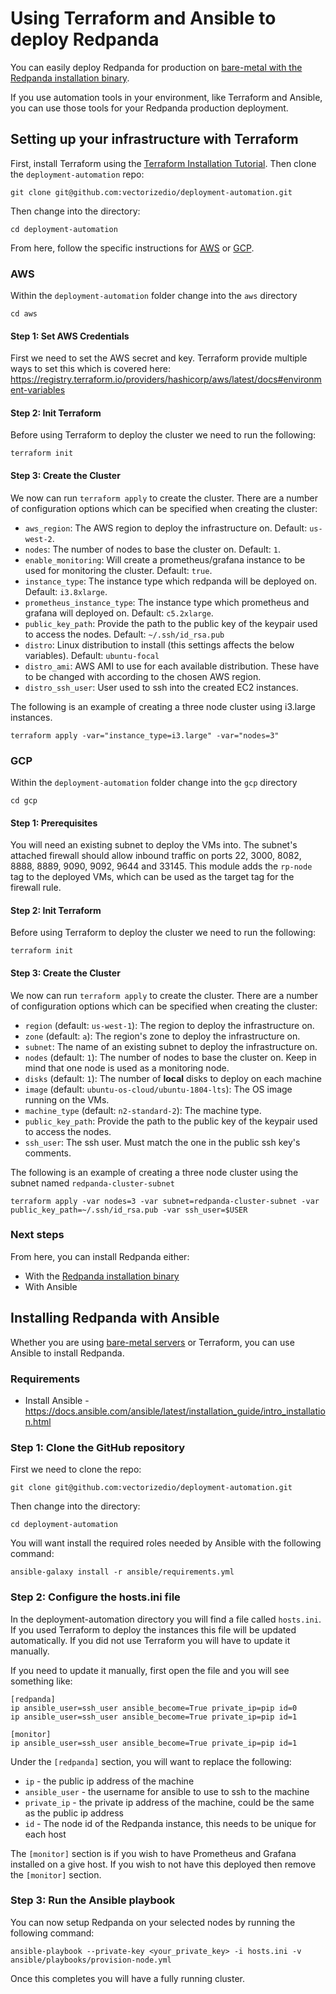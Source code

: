 ---
---


# Using Terraform and Ansible to deploy Redpanda

You can easily deploy Redpanda for production on [bare-metal with the Redpanda installation binary](/docs/production-deployment).

If you use automation tools in your environment, like Terraform and Ansible, you can use those tools for your Redpanda production deployment.

## Setting up your infrastructure with Terraform

First, install Terraform using the [Terraform Installation Tutorial](https://learn.hashicorp.com/tutorials/terraform/install-cli).
Then clone the `deployment-automation` repo:

```
git clone git@github.com:vectorizedio/deployment-automation.git
```

Then change into the directory:

```
cd deployment-automation
```

From here, follow the specific instructions for [AWS](#AWS) or
[GCP](#GCP).

### AWS

Within the `deployment-automation` folder change into the `aws` directory

```
cd aws
```

#### Step 1: Set AWS Credentials

First we need to set the AWS secret and key. Terraform provide multiple ways
to set this which is covered here: https://registry.terraform.io/providers/hashicorp/aws/latest/docs#environment-variables

#### Step 2: Init Terraform

Before using Terraform to deploy the cluster we need to run the following:

```
terraform init
```

#### Step 3: Create the Cluster

We now can run `terraform apply` to create the cluster. There are a number of
configuration options which can be specified when creating the cluster:

- `aws_region`: The AWS region to deploy the infrastructure on. Default: `us-west-2`.
- `nodes`: The number of nodes to base the cluster on. Default: `1`.
- `enable_monitoring`: Will create a prometheus/grafana instance to be used for monitoring the cluster. Default: `true`.
- `instance_type`: The instance type which redpanda will be deployed on. Default: `i3.8xlarge`.
- `prometheus_instance_type`: The instance type which prometheus and grafana will deployed on. Default: `c5.2xlarge`.
- `public_key_path`: Provide the path to the public key of the keypair used to access the nodes. Default: `~/.ssh/id_rsa.pub`
- `distro`: Linux distribution to install (this settings affects the below variables). Default: `ubuntu-focal`
- `distro_ami`: AWS AMI to use for each available distribution.
These have to be changed with according to the chosen AWS region.
- `distro_ssh_user`: User used to ssh into the created EC2 instances.

The following is an example of creating a three node cluster using i3.large
instances.

```
terraform apply -var="instance_type=i3.large" -var="nodes=3"
```

### GCP

Within the `deployment-automation` folder change into the `gcp` directory

```
cd gcp
```

#### Step 1: Prerequisites

You will need an existing subnet to deploy the VMs into. The subnet's attached
firewall should allow inbound traffic on ports 22, 3000, 8082, 8888, 8889, 9090,
9092, 9644 and 33145. This module adds the `rp-node` tag to the deployed VMs,
which can be used as the target tag for the firewall rule.

#### Step 2: Init Terraform

Before using Terraform to deploy the cluster we need to run the following:

```
terraform init
```

#### Step 3: Create the Cluster

We now can run `terraform apply` to create the cluster. There are a number of
configuration options which can be specified when creating the cluster:

- `region` (default: `us-west-1`): The region to deploy the infrastructure on.
- `zone` (default: `a`): The region's zone to deploy the infrastructure on.
- `subnet`: The name of an existing subnet to deploy the infrastructure on.
- `nodes` (default: `1`): The number of nodes to base the cluster on. Keep in mind that one node is used as a monitoring node.
- `disks` (default: `1`): The number of **local** disks to deploy on each machine
- `image` (default: `ubuntu-os-cloud/ubuntu-1804-lts`): The OS image running on the VMs.
- `machine_type` (default: `n2-standard-2`): The machine type.
- `public_key_path`: Provide the path to the public key of the keypair used to access the nodes.
- `ssh_user`: The ssh user. Must match the one in the public ssh key's comments.

The following is an example of creating a three node cluster using the subnet
named `redpanda-cluster-subnet`

```
terraform apply -var nodes=3 -var subnet=redpanda-cluster-subnet -var public_key_path=~/.ssh/id_rsa.pub -var ssh_user=$USER
```

### Next steps

From here, you can install Redpanda either:

- With the [Redpanda installation binary](/docs/production-deployment)
- With Ansible

## Installing Redpanda with Ansible

Whether you are using [bare-metal servers](/docs/production-deployment) or Terraform, you can use Ansible to install Redpanda.

### Requirements

- Install Ansible - https://docs.ansible.com/ansible/latest/installation_guide/intro_installation.html

### Step 1: Clone the GitHub repository

First we need to clone the repo:

```
git clone git@github.com:vectorizedio/deployment-automation.git
```

Then change into the directory:

```
cd deployment-automation
```

You will want install the required roles needed by Ansible with the following
command:

```
ansible-galaxy install -r ansible/requirements.yml
```

### Step 2: Configure the hosts.ini file

In the deployment-automation directory you will find a file called `hosts.ini`.
If you used Terraform to deploy the instances this file will be updated
automatically. If you did not use Terraform you will have to update it
manually.

If you need to update it manually, first open the file and you will see something like:

```
[redpanda]
ip ansible_user=ssh_user ansible_become=True private_ip=pip id=0
ip ansible_user=ssh_user ansible_become=True private_ip=pip id=1

[monitor]
ip ansible_user=ssh_user ansible_become=True private_ip=pip id=1
```

Under the `[redpanda]` section, you will want to replace the following:

- `ip` - the public ip address of the machine
- `ansible_user` - the username for ansible to use to ssh to the machine
- `private_ip` - the private ip address of the machine, could be the same as the public ip address
- `id` - The node id of the Redpanda instance, this needs to be unique for each host

The `[monitor]` section is if you wish to have Prometheus and Grafana installed
on a give host. If you wish to not have this deployed then remove the
`[monitor]` section.

### Step 3: Run the Ansible playbook

You can now setup Redpanda on your selected nodes by running the following
command:

```
ansible-playbook --private-key <your_private_key> -i hosts.ini -v ansible/playbooks/provision-node.yml
```

Once this completes you will have a fully running cluster.
